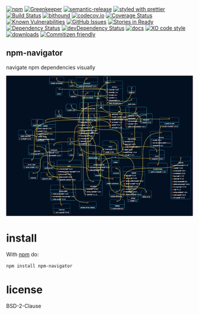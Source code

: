 [![npm](https://img.shields.io/npm/v/npm-navigator.svg)](https://www.npmjs.com/package/npm-navigator)
[![Greenkeeper](https://badges.greenkeeper.io/arlac77/npm-navigator.svg)](https://greenkeeper.io/)
[![semantic-release](https://img.shields.io/badge/%20%20%F0%9F%93%A6%F0%9F%9A%80-semantic--release-e10079.svg)](https://github.com/arlac77/npm-navigator)
[![styled with prettier](https://img.shields.io/badge/styled_with-prettier-ff69b4.svg)](https://github.com/prettier/prettier)
[![Build Status](https://secure.travis-ci.org/arlac77/npm-navigator.png)](http://travis-ci.org/arlac77/npm-navigator)
[![bithound](https://www.bithound.io/github/arlac77/npm-navigator/badges/score.svg)](https://www.bithound.io/github/arlac77/npm-navigator)
[![codecov.io](http://codecov.io/github/arlac77/npm-navigator/coverage.svg?branch=master)](http://codecov.io/github/arlac77/npm-navigator?branch=master)
[![Coverage Status](https://coveralls.io/repos/arlac77/npm-navigator/badge.svg)](https://coveralls.io/r/arlac77/npm-navigator)
[![Known Vulnerabilities](https://snyk.io/test/github/arlac77/npm-navigator/badge.svg)](https://snyk.io/test/github/arlac77/npm-navigator)
[![GitHub Issues](https://img.shields.io/github/issues/arlac77/npm-navigator.svg?style=flat-square)](https://github.com/arlac77/npm-navigator/issues)
[![Stories in Ready](https://badge.waffle.io/arlac77/npm-navigator.svg?label=ready&title=Ready)](http://waffle.io/arlac77/npm-navigator)
[![Dependency Status](https://david-dm.org/arlac77/npm-navigator.svg)](https://david-dm.org/arlac77/npm-navigator)
[![devDependency Status](https://david-dm.org/arlac77/npm-navigator/dev-status.svg)](https://david-dm.org/arlac77/npm-navigator#info=devDependencies)
[![docs](http://inch-ci.org/github/arlac77/npm-navigator.svg?branch=master)](http://inch-ci.org/github/arlac77/npm-navigator)
[![XO code style](https://img.shields.io/badge/code_style-XO-5ed9c7.svg)](https://github.com/sindresorhus/xo)
[![downloads](http://img.shields.io/npm/dm/npm-navigator.svg?style=flat-square)](https://npmjs.org/package/npm-navigator)
[![Commitizen friendly](https://img.shields.io/badge/commitizen-friendly-brightgreen.svg)](http://commitizen.github.io/cz-cli/)


npm-navigator
-------------------
navigate npm dependencies visually

![Screen](doc/screen.png)

# install

With [npm](http://npmjs.org) do:

```shell
npm install npm-navigator
```

# license

BSD-2-Clause

